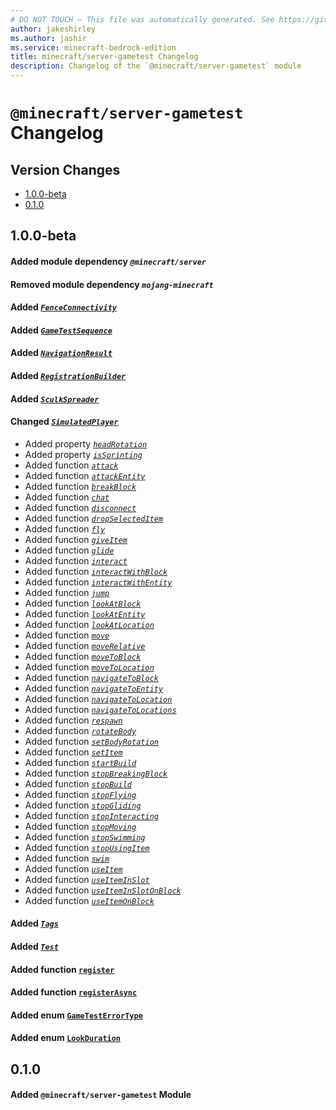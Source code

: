 ```yaml
---
# DO NOT TOUCH — This file was automatically generated. See https://github.com/mojang/minecraftapidocsgenerator to modify descriptions, examples, etc.
author: jakeshirley
ms.author: jashir
ms.service: minecraft-bedrock-edition
title: minecraft/server-gametest Changelog
description: Changelog of the `@minecraft/server-gametest` module
---
```

# `@minecraft/server-gametest` Changelog

## Version Changes
- [1.0.0-beta](#100-beta)
- [0.1.0](#010)

## 1.0.0-beta
#### Added module dependency *`@minecraft/server`*
#### Removed module dependency *`mojang-minecraft`*
#### Added *[`FenceConnectivity`](FenceConnectivity.md)*
#### Added *[`GameTestSequence`](GameTestSequence.md)*
#### Added *[`NavigationResult`](NavigationResult.md)*
#### Added *[`RegistrationBuilder`](RegistrationBuilder.md)*
#### Added *[`SculkSpreader`](SculkSpreader.md)*
#### Changed *[`SimulatedPlayer`](SimulatedPlayer.md)*
- Added property *[`headRotation`](SimulatedPlayer.md#headrotation)*
- Added property *[`isSprinting`](SimulatedPlayer.md#issprinting)*
- Added function *[`attack`](SimulatedPlayer.md#attack)*
- Added function *[`attackEntity`](SimulatedPlayer.md#attackentity)*
- Added function *[`breakBlock`](SimulatedPlayer.md#breakblock)*
- Added function *[`chat`](SimulatedPlayer.md#chat)*
- Added function *[`disconnect`](SimulatedPlayer.md#disconnect)*
- Added function *[`dropSelectedItem`](SimulatedPlayer.md#dropselecteditem)*
- Added function *[`fly`](SimulatedPlayer.md#fly)*
- Added function *[`giveItem`](SimulatedPlayer.md#giveitem)*
- Added function *[`glide`](SimulatedPlayer.md#glide)*
- Added function *[`interact`](SimulatedPlayer.md#interact)*
- Added function *[`interactWithBlock`](SimulatedPlayer.md#interactwithblock)*
- Added function *[`interactWithEntity`](SimulatedPlayer.md#interactwithentity)*
- Added function *[`jump`](SimulatedPlayer.md#jump)*
- Added function *[`lookAtBlock`](SimulatedPlayer.md#lookatblock)*
- Added function *[`lookAtEntity`](SimulatedPlayer.md#lookatentity)*
- Added function *[`lookAtLocation`](SimulatedPlayer.md#lookatlocation)*
- Added function *[`move`](SimulatedPlayer.md#move)*
- Added function *[`moveRelative`](SimulatedPlayer.md#moverelative)*
- Added function *[`moveToBlock`](SimulatedPlayer.md#movetoblock)*
- Added function *[`moveToLocation`](SimulatedPlayer.md#movetolocation)*
- Added function *[`navigateToBlock`](SimulatedPlayer.md#navigatetoblock)*
- Added function *[`navigateToEntity`](SimulatedPlayer.md#navigatetoentity)*
- Added function *[`navigateToLocation`](SimulatedPlayer.md#navigatetolocation)*
- Added function *[`navigateToLocations`](SimulatedPlayer.md#navigatetolocations)*
- Added function *[`respawn`](SimulatedPlayer.md#respawn)*
- Added function *[`rotateBody`](SimulatedPlayer.md#rotatebody)*
- Added function *[`setBodyRotation`](SimulatedPlayer.md#setbodyrotation)*
- Added function *[`setItem`](SimulatedPlayer.md#setitem)*
- Added function *[`startBuild`](SimulatedPlayer.md#startbuild)*
- Added function *[`stopBreakingBlock`](SimulatedPlayer.md#stopbreakingblock)*
- Added function *[`stopBuild`](SimulatedPlayer.md#stopbuild)*
- Added function *[`stopFlying`](SimulatedPlayer.md#stopflying)*
- Added function *[`stopGliding`](SimulatedPlayer.md#stopgliding)*
- Added function *[`stopInteracting`](SimulatedPlayer.md#stopinteracting)*
- Added function *[`stopMoving`](SimulatedPlayer.md#stopmoving)*
- Added function *[`stopSwimming`](SimulatedPlayer.md#stopswimming)*
- Added function *[`stopUsingItem`](SimulatedPlayer.md#stopusingitem)*
- Added function *[`swim`](SimulatedPlayer.md#swim)*
- Added function *[`useItem`](SimulatedPlayer.md#useitem)*
- Added function *[`useItemInSlot`](SimulatedPlayer.md#useiteminslot)*
- Added function *[`useItemInSlotOnBlock`](SimulatedPlayer.md#useiteminslotonblock)*
- Added function *[`useItemOnBlock`](SimulatedPlayer.md#useitemonblock)*
#### Added *[`Tags`](Tags.md)*
#### Added *[`Test`](Test.md)*
#### Added function [`register`](.md)
#### Added function [`registerAsync`](.md)
#### Added enum [`GameTestErrorType`](GameTestErrorType.md)
#### Added enum [`LookDuration`](LookDuration.md)
## 0.1.0
#### Added `@minecraft/server-gametest` Module
